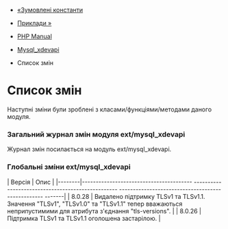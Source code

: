 - [«Зумовлені константи](mysql-xdevapi.constants.md)
- [Приклади »](mysql-xdevapi.examples.md)

- [PHP Manual](index.md)
- [Mysql_xdevapi](book.mysql-xdevapi.md)
-   Список змін

# Список змін

Наступні зміни були зроблені з класами/функціями/методами
даного модуля.

### Загальний журнал змін модуля ext/mysql_xdevapi

Журнал змін посилається на модуль ext/mysql_xdevapi.

### Глобальні зміни ext/mysql_xdevapi

| Версія | Опис |
|--------|---------------------------------------- -------------------------------------------------- -------------------------------------------------- -------|
| 8.0.28 | Видалено підтримку TLSv1 та TLSv1.1. Значення "TLSv1", "TLSv1.0" та "TLSv1.1" тепер вважаються неприпустимими для атрибута з'єднання "tls-versions". |
| 8.0.26 | Підтримка TLSv1 та TLSv1.1 оголошена застарілою. |
